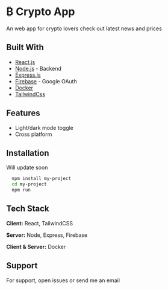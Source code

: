 
# ₿ Crypto App
An web app for crypto lovers check out latest news and prices

## Built With
- [React.js](https://reactjs.org/)
- [Node.js](https://nodejs.org/en/) - Backend
- [Express.js](https://expressjs.com/)
- [Firebase](https://firebase.google.com/) - Google OAuth
- [Docker](https://www.docker.com/)
- [TailwindCss](https://tailwindcss.com/)



## Features

- Light/dark mode toggle
- Cross platform


## Installation

Will update soon

```bash
  npm install my-project
  cd my-project
  npm run
```

## Tech Stack

**Client:** React, TailwindCSS

**Server:** Node, Express, Firebase

**Client & Server:** Docker


## Support

For support, open issues or send me an email

